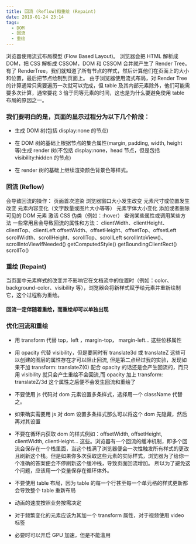 ```yaml
---
title: 回流 (Reflow)和重绘 (Repaint)
date: 2019-01-24 23:14
tags:
  - DOM
  - 回流
  - 重绘
---
```


浏览器使用流式布局模型 (Flow Based Layout)。
浏览器会把 HTML 解析成 DOM，把 CSS 解析成 CSSOM，DOM 和 CSSOM 合并就产生了 Render Tree。
有了 RenderTree，我们就知道了所有节点的样式，然后计算他们在页面上的大小和位置，最后把节点绘制到页面上。
由于浏览器使用流式布局，对 Render Tree 的计算通常只需要遍历一次就可以完成，但 table 及其内部元素除外，他们可能需要多次计算，通常要花 3 倍于同等元素的时间，这也是为什么要避免使用 table 布局的原因之一。

### 我们要明白的是，页面的显示过程分为以下几个阶段：

- 生成 DOM 树(包括 display:none 的节点)

- 在 DOM 树的基础上根据节点的集合属性(margin, padding, width, height 等)生成 render 树(不包括 display:none，head 节点，但是包括 visibility:hidden 的节点)

- 在 render 树的基础上继续渲染颜色背景色等样式。

### 回流 (Reflow)

会导致回流的操作：
页面首次渲染
浏览器窗口大小发生改变
元素尺寸或位置发生改变
元素内容变化（文字数量或图片大小等等）
元素字体大小变化
添加或者删除可见的 DOM 元素
激活 CSS 伪类（例如：:hover）
查询某些属性或调用某些方法
一些常用且会导致回流的属性和方法：
clientWidth、clientHeight、clientTop、clientLeft
offsetWidth、offsetHeight、offsetTop、offsetLeft
scrollWidth、scrollHeight、scrollTop、scrollLeft
scrollIntoView()、scrollIntoViewIfNeeded()
getComputedStyle()
getBoundingClientRect()
scrollTo()

### 重绘 (Repaint)

当页面中元素样式的改变并不影响它在文档流中的位置时（例如：color、background-color、visibility 等），浏览器会将新样式赋予给元素并重新绘制它，这个过程称为重绘。

#### 回流一定伴随着重绘，而重绘却可以单独出现

### 优化回流和重绘

- 用 transform 代替 top，left ，margin-top， margin-left... 这些位移属性

- 用 opacity 代替 visibility，但是要同时有 translate3d 或 translateZ 这些可以创建的图层的属性存在才可以阻止回流, 但是第二点经过我的实验，发现如果不加 transform: translateZ(0) 配合 opacity 的话还是会产生回流的，而只用 visibility 就只会产生重绘不会回流,而 opacity 加上 transform: translateZ/3d 这个属性之后便不会发生回流和重绘了

- 不要使用 js 代码对 dom 元素设置多条样式，选择用一个 className 代替之。

- 如果确实需要用 js 对 dom 设置多条样式那么可以将这个 dom 先隐藏，然后再对其设置

- 不要在循环内获取 dom 的样式例如：offsetWidth, offsetHeight, clientWidth, clientHeight... 这些。浏览器有一个回流的缓冲机制，即多个回流会保存在一个栈里面，当这个栈满了浏览器便会一次性触发所有样式的更改且刷新这个栈。但是如果你多次获取这些元素的实际样式，浏览器为了给你一个准确的答案便会不停刷新这个缓冲栈，导致页面回流增加。
  所以为了避免这个问题，应该用一个变量保存在循环体外。

- 不要使用 table 布局，因为 table 的每一个行甚至每一个单元格的样式更新都会导致整个 table 重新布局

- 动画的速度按照业务按需决定

- 对于频繁变化的元素应该为其加一个 transform 属性，对于视频使用 video 标签

- 必要时可以开启 GPU 加速，但是不能滥用
